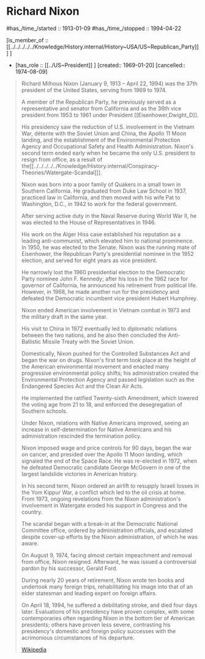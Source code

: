 ﻿---
aliases:
- "Richard Nixon"
has_id_wikidata: Q9588
---

# Richard Nixon
#has_/time_/started :: 1913-01-09
#has_/time_/stopped  :: 1994-04-22

[is_member_of ::[[../../../../../Knowledge/History.internal/History~USA/US~Republican_Party]]] ] 

-   [has_role :: [[../US~President]] ] [created:: 1969-01-20]  [cancelled:: 1974-08-09]  

> Richard Milhous Nixon (January 9, 1913 – April 22, 1994) 
> was the 37th president of the United States, serving from 1969 to 1974. 
> 
> A member of the Republican Party, he previously served 
> as a representative and senator from California and 
> as the 36th vice president from 1953 to 1961 under President [[Eisenhower,Dwight_D]]. 
> 
> His presidency saw the reduction of U.S. involvement in the Vietnam War, 
> détente with the Soviet Union and China, the Apollo 11 Moon landing, 
> and the establishment of the Environmental Protection Agency and 
> Occupational Safety and Health Administration. 
> Nixon's second term ended early when he became the only U.S. president 
> to resign from office, as a result of the[[../../../../../Knowledge/History.internal/Conspiracy-Theories/Watergate-Scandal]]]. 
>
> Nixon was born into a poor family of Quakers in a small town in Southern California. 
> He graduated from Duke Law School in 1937, practiced law in California, 
> and then moved with his wife Pat to Washington, D.C., in 1942 
> to work for the federal government. 
> 
> After serving active duty in the Naval Reserve during World War II, 
> he was elected to the House of Representatives in 1946. 
> 
> His work on the Alger Hiss case established his reputation as a leading anti-communist, 
> which elevated him to national prominence. In 1950, he was elected to the Senate. 
> Nixon was the running mate of Eisenhower, 
> the Republican Party's presidential nominee in the 1952 election, 
> and served for eight years as vice president. 
> 
> He narrowly lost the 1960 presidential election 
> to the Democratic Party nominee John F. Kennedy; 
> after his loss in the 1962 race for governor of California, 
> he announced his retirement from political life. 
> However, in 1968, he made another run for the presidency 
> and defeated the Democratic incumbent vice president Hubert Humphrey.
>
> Nixon ended American involvement in Vietnam combat in 1973 
> and the military draft in the same year. 
> 
> His visit to China in 1972 eventually led to diplomatic relations between the two nations, 
> and he also then concluded the Anti-Ballistic Missile Treaty with the Soviet Union. 
> 
> Domestically, Nixon pushed for the Controlled Substances Act and began the war on drugs. 
> Nixon's first term took place at the height of the American environmental movement 
> and enacted many progressive environmental policy shifts; 
> his administration created the Environmental Protection Agency 
> and passed legislation such as the Endangered Species Act and the Clean Air Acts. 
> 
> He implemented the ratified Twenty-sixth Amendment, 
> which lowered the voting age from 21 to 18, 
> and enforced the desegregation of Southern schools. 
> 
> Under Nixon, relations with Native Americans improved, 
> seeing an increase in self-determination for Native Americans and 
> his administration rescinded the termination policy. 
> 
> Nixon imposed wage and price controls for 90 days, began the war on cancer, 
> and presided over the Apollo 11 Moon landing, which signaled the end of the Space Race. 
> He was re-elected in 1972, when he defeated Democratic candidate George McGovern 
> in one of the largest landslide victories in American history.
>
> In his second term, Nixon ordered an airlift to resupply Israeli losses in the Yom Kippur War, 
> a conflict which led to the oil crisis at home. 
> From 1973, ongoing revelations from the Nixon administration's involvement in Watergate 
> eroded his support in Congress and the country. 
> 
> The scandal began with a break-in at the Democratic National Committee office, 
> ordered by administration officials, and escalated 
> despite cover-up efforts by the Nixon administration, of which he was aware. 
> 
> On August 9, 1974, facing almost certain impeachment and removal from office, 
> Nixon resigned. Afterward, he was issued a controversial pardon by his successor, Gerald Ford. 
> 
> During nearly 20 years of retirement, Nixon wrote ten books 
> and undertook many foreign trips, rehabilitating his image into that of an elder statesman 
> and leading expert on foreign affairs. 
> 
> On April 18, 1994, he suffered a debilitating stroke, and died four days later. 
> Evaluations of his presidency have proven complex, with some contemporaries 
> often regarding Nixon in the bottom tier of American presidents; 
> others have proven less severe, 
> contrasting his presidency's domestic and foreign policy successes 
> with the acrimonious circumstances of his departure.
>
> [Wikipedia](https://en.wikipedia.org/wiki/Richard%20Nixon)

